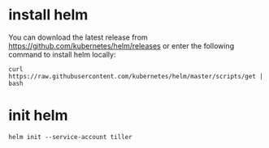 # install helm

You can download the latest release from https://github.com/kubernetes/helm/releases or enter the following command to install helm locally:

```
curl https://raw.githubusercontent.com/kubernetes/helm/master/scripts/get | bash
```

# init helm

```
helm init --service-account tiller
```

